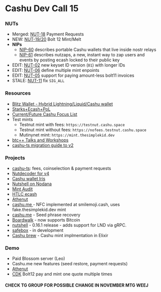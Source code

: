 # Cashu Dev Call 15

### NUTs
* Merged: [NUT-18](https://github.com/cashubtc/nuts/blob/main/18.md) Payment Requests
* NEW: [NUT-19/20](https://github.com/cashubtc/nuts/pull/170) Bolt 12 Mint/Melt
* **NIPs**
    * [NIP-60](https://github.com/nostr-protocol/nips/blob/master/60.md) describes portable Cashu wallets that live inside nostr relays
    * [NIP-61](https://github.com/nostr-protocol/nips/blob/master/61.md) describes nutzaps, a new, instant way to zap users and events by posting ecash locked to their public key
* EDIT: [NUT-02](https://github.com/cashubtc/nuts/pull/182) new keyset ID version (`01`) with longer IDs
* EDIT: [NUT-06](https://github.com/cashubtc/nuts/pull/175) define multiple mint enpoints
* EDIT: [NUT-05](https://github.com/cashubtc/nuts/pull/173) support for paying amount-less bolt11 invoices
* STALE: [NUT-11](https://github.com/cashubtc/nuts/pull/149) fix `SIG_ALL`

### Resources
* [Blitz Wallet - Hybrid Lightning/Liquid/Cashu wallet](https://x.com/BTCsessions/status/1844754563011612742)
* [Starks+Ecash+PoL](https://x.com/dimahledba/status/1846815357677220018)
* [Current/Future Cashu Focus List](https://x.com/callebtc/status/1850500935769849857)
* Test mints
    * Testnut mint with fees: `https://testnut.cashu.space`
    * Testnut mint without fees: `https://nofees.testnut.cashu.space`
    * Mutinynet mint: `https://mint.thesimplekid.dev`
* [btc++ Talks and Workshops](https://www.nobsbitcoin.com/btc-plus-plus-ecash-2024/)   
* [cashu-ts migration guide to v2](https://github.com/cashubtc/cashu-ts/blob/staging/migration-2.0.0.md)

### Projects
* [cashu-ts](https://github.com/cashubtc/cashu-ts/pull/159): fees, coinselection & payment requests
* [Nutdecoder for v4](https://nutcoder.netlify.app/)
* [Cashu wallet Iris](https://primal.net/e/note1000r4ntcsyy2xklc7wtq6lu2uawvul0j9ts7g9mm40azuu50vs0qj6gez4)
* [Nutshell on Nodana](https://discord.com/channels/1182354492868538449/1182361123861839994/1290930192084373555)
* [Mint Audit](https://audit.8333.space)
* [HTLC ecash](https://x.com/callebtc/status/1847313488235909571)
* [Athenut](https://athenut.com/)
* [cashu.me ](https://smilemoji.cash)- NFC implemented at smilemoji.cash, uses fake.thesimplekid.dev mint
* [cashu.me](https://x.com/CashuBTC/status/1850462983018705042) - Seed phrase recovery
* [Boardwalk](https://x.com/boardwalk_cash/status/1844014734133403910) - now supports Bitcoin
* [nutshell](https://github.com/cashubtc/nutshell/releases/tag/0.16.1) - 0.16.1 release - adds support for LND via gRPC.
* [safebox](https://github.com/trbouma/safebox) - in development
* [Cashu brew](https://github.com/keep-starknet-strange/cashubrew) - Cashu mint implmentation in Elixir

### Demo
* Paid Blossom server (Leo)
* Cashu.me new features (seed restore, payment requests)
* [Athenut](https://athenut.com/)
* [CDK](https://njump.me/nevent1qqszwj7wqzh7hhsmkqm50swgd7kjzsfzeg7p4lvk7w2qhnzyu074pcqpz4mhxue69uhkummnw3ezummcw3ezuer9wchsygqyjxxlcdkf8e7mdnqdvrehu9fz78pkkexn7j6zf3fj6lzetl4mc5psgqqqqqqsh2jhzc) Bolt12 pay and mint one quote multiple times


#### CHECK TG GROUP FOR POSSIBLE CHANGE IN NOVEMBER MTG WEEJ




